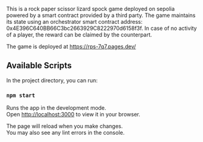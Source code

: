 This is a rock paper scissor lizard spock game deployed on sepolia powered by a smart contract provided by a third party. The game maintains its state using an orchestrator smart contract address: 0x4E396C640BB66C3bc2663929C8222970d6158f3f. In case of no activity of a player, the reward can be claimed by the counterpart. 

The game is deployed at https://rps-7q7.pages.dev/


## Available Scripts

In the project directory, you can run:

### `npm start`

Runs the app in the development mode.\
Open [http://localhost:3000](http://localhost:3000) to view it in your browser.

The page will reload when you make changes.\
You may also see any lint errors in the console.

